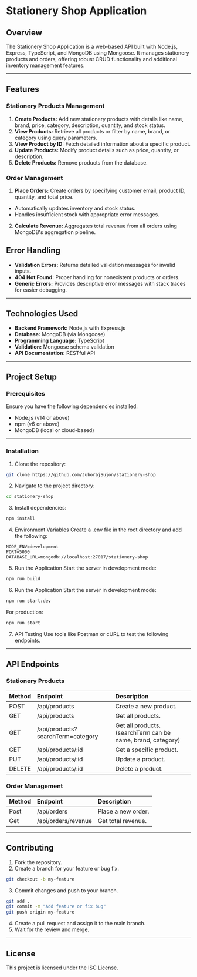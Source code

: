 # Stationery Shop Application

## Overview

The Stationery Shop Application is a web-based API built with Node.js, Express, TypeScript, and MongoDB using Mongoose. It manages stationery products and orders, offering robust CRUD functionality and additional inventory management features.

---

## Features

### Stationery Products Management

1. **Create Products:** Add new stationery products with details like name, brand, price, category, description, quantity, and stock status.
2. **View Products:** Retrieve all products or filter by name, brand, or category using query parameters.
3. **View Product by ID:** Fetch detailed information about a specific product.
4. **Update Products:** Modify product details such as price, quantity, or description.
5. **Delete Products:** Remove products from the database.

### Order Management

1. **Place Orders:** Create orders by specifying customer email, product ID, quantity, and total price.

- Automatically updates inventory and stock status.
- Handles insufficient stock with appropriate error messages.

2. **Calculate Revenue:** Aggregates total revenue from all orders using MongoDB's aggregation pipeline.

## Error Handling

- **Validation Errors:** Returns detailed validation messages for invalid inputs.
- **404 Not Found:** Proper handling for nonexistent products or orders.
- **Generic Errors:** Provides descriptive error messages with stack traces for easier debugging.

---

## Technologies Used

- **Backend Framework:** Node.js with Express.js
- **Database:** MongoDB (via Mongoose)
- **Programming Language:** TypeScript
- **Validation:** Mongoose schema validation
- **API Documentation:** RESTful API

---

## Project Setup

### Prerequisites

Ensure you have the following dependencies installed:

- Node.js (v14 or above)
- npm (v6 or above)
- MongoDB (local or cloud-based)

---

### Installation

1. Clone the repository:

```bash
git clone https://github.com/JuborajSujon/stationery-shop
```

2. Navigate to the project directory:

```bash
cd stationery-shop
```

3. Install dependencies:

```bash
npm install
```

4. Environment Variables Create a .env file in the root directory and add the following:

```env
NODE_ENV=development
PORT=5000
DATABASE_URL=mongodb://localhost:27017/stationery-shop
```

5. Run the Application Start the server in development mode:

```bash
npm run build
```

6. Run the Application Start the server in development mode:

```bash
npm run start:dev
```

For production:

```bash
npm run start
```

7. API Testing Use tools like Postman or cURL to test the following endpoints.

---

## API Endpoints

### Stationery Products

| Method | Endpoint                          | Description                                                |
| :----- | :-------------------------------- | :--------------------------------------------------------- |
| POST   | /api/products                     | Create a new product.                                      |
| GET    | /api/products                     | Get all products.                                          |
| GET    | /api/products?searchTerm=category | Get all products.(searchTerm can be name, brand, category) |
| GET    | /api/products/:id                 | Get a specific product.                                    |
| PUT    | /api/products/:id                 | Update a product.                                          |
| DELETE | /api/products/:id                 | Delete a product.                                          |

### Order Management

| Method | Endpoint            | Description        |
| :----- | :------------------ | :----------------- |
| Post   | /api/orders         | Place a new order. |
| Get    | /api/orders/revenue | Get total revenue. |

---

## Contributing

1. Fork the repository.
2. Create a branch for your feature or bug fix.

```bash
git checkout -b my-feature
```

3. Commit changes and push to your branch.

```bash
git add .
git commit -m "Add feature or fix bug"
git push origin my-feature
```

4. Create a pull request and assign it to the main branch.
5. Wait for the review and merge.

---

## License

This project is licensed under the ISC License.
